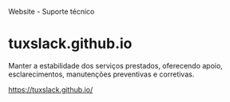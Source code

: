 Website - Suporte técnico

# tuxslack.github.io

Manter a estabilidade dos serviços prestados, oferecendo apoio, esclarecimentos, manutenções preventivas e corretivas.

https://tuxslack.github.io/
